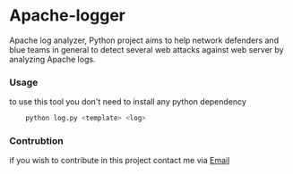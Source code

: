 # Apache-logger

Apache log analyzer, Python project aims to help network defenders and blue teams in general to detect several web attacks against web server by analyzing Apache logs.

### Usage

to use this tool you don't need to install any python dependency

```bash
    python log.py <template> <log>
```

### Contrubtion

if you wish to contribute in this project contact me via [Email](mailto:benlamineriadh@gmail.com)
